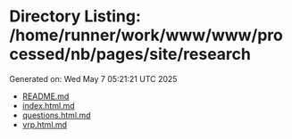 # Directory Listing: /home/runner/work/www/www/processed/nb/pages/site/research
Generated on: Wed May  7 05:21:21 UTC 2025

- [README.md](README.md)
- [index.html.md](index.html.md)
- [questions.html.md](questions.html.md)
- [vrp.html.md](vrp.html.md)

